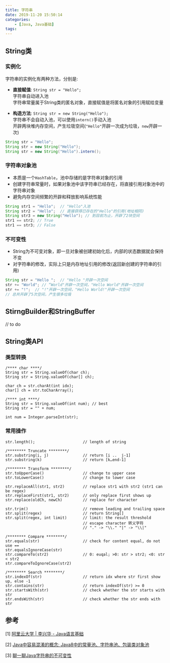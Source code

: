 ```yaml
---
title: 字符串
date: 2019-11-20 15:50:14
categories: 
    - [Java, Java基础]
tags:
---
```

## String类

### 实例化
字符串的实例化有两种方法，分别是:

- __直接赋值__: `String str = "Hello";`  
  字符串自动进入池  
  字符串常量属于String类的匿名对象，直接赋值是将匿名对象的引用赋给变量

- __构造方法__: `String str = new String("Hello");`  
  字符串不会自动入池，可以使用`intern()`手动入池  
  开辟两块堆内存空间，产生垃圾空间(`"Hello"`开辟一次成为垃圾，`new`开辟一次)

```java
String str = "Hello"; 
String str = new String("Hello");
String str = new String("Hello").intern(); 
```

### 字符串对象池
- 本质是一个`HashTable`，池中存储的是字符串对象的引用
- 创建字符串常量时，如果对象池中该字符串已经存在，将直接引用对象池中的字符串对象
- 避免内存空间频繁的开辟和释放影响系统性能

```java
String str1 = "Hello";  // "Hello"入池
String str2 = "Hello";  // 直接获得已存在的"Hello"的引用(地址相同)
String str3 = new String("Hello"); // 到目前为止，开辟了2块空间
str1 == str2; // True
str1 == str3; // False
```

### 不可变性
- String为不可变对象，即一旦对象被创建初始化后，内部的状态数据就会保持不变
- 对字符串的修改，实际上只是内存地址引用的修改(返回新创建的字符串的引用)

```java
String str = "Hello ";  // "Hello "开辟一次空间
str += "World"; // “World"开辟一次空间，"Hello World"开辟一次空间
str += "!";  // "!"开辟一次空间，"Hello World!"开辟一次空间
// 总共开辟了5次空间，产生很多垃圾
```

## StirngBuilder和StringBuffer

// to do

## String类API
### 类型转换
```java{1,8}
/**** char ****/
String str = String.valueOf(char ch);
String str = String.valueOf(char[] ch);

char ch = str.charAt(int idx);
char[] ch = str.toCharArray();

/**** int ****/
String str = String.valueOf(int num); // best
String str = "" + num; 

int num = Integer.parseInt(str);
```

### 常用操作
```java{3,7,21,27}
str.length();                     // length of string

/******** Truncate ********/
str.substring(i, j)               // return [i ..  j-1]   
str.substring(k)                  // return [k…end-1]

/******** Transform ********/
str.toUpperCase()                 // change to upper case
str.toLowerCase()                 // change to lower case

str.replaceAll(str1, str2)        // replace str1 with str2 (str1 can be regex)
str.replaceFirst(str1, str2)      // only replace first shows up
str.replace(oldCh, newCh)         // replace for character

str.trim()                        // remove leading and trailing space
str.split(regex)                  // return String[]
str.split(regex, int limit)       // limit: the result threshold
                                  // escape character 转义字符 
                                  // "." -> "\\." "|" -> "\\|"

/******** Compare ********/
str.equals(str)                   // check for content equal, do not use ==
str.equalsIgnoreCase(str)
str.compareTo(str2)               // 0: euqal; >0: str > str2; <0: str < str2
str.compareToIgnoreCase(str2)

/******** Search ********/
str.indexOf(str)                  // return idx where str first show up, else -1   
str.contains(str)                 // return indexOf(str) >= 0
str.startsWith(str)               // check whether the str starts with str
str.endsWith(str)                 // check whether the str ends with str
```

## 参考
[1] [阿里云大学 | 李兴华 - Java语言基础](https://edu.aliyun.com/roadmap/java?spm=5176.13345299.1392477.3.63ddf153q7QkVf)

[2] [Java中容易混淆的概念: Java8中的常量池、字符串池、包装类对象池](https://blog.csdn.net/Xu_JL1997/article/details/89150026)

[3] [聊一聊Java字符串的不可变性](https://www.cnblogs.com/one12138/p/11379840.html)